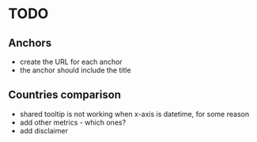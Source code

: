 # TODO

## Anchors
- create the URL for each anchor
- the anchor should include the title

## Countries comparison

- shared tooltip is not working when x-axis is datetime, for some reason
- add other metrics - which ones?
- add disclaimer